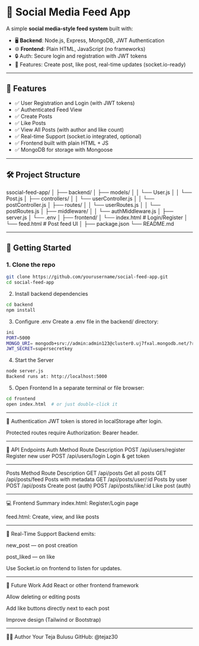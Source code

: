 # 📰 Social Media Feed App

A simple **social media-style feed system** built with:

- 🖥️ **Backend**: Node.js, Express, MongoDB, JWT Authentication  
- 🌐 **Frontend**: Plain HTML, JavaScript (no frameworks)  
- 🔒 Auth: Secure login and registration with JWT tokens  
- 💬 Features: Create post, like post, real-time updates (socket.io-ready)  

---

## 📂 Features

- ✅ User Registration and Login (with JWT tokens)  
- ✅ Authenticated Feed View  
- ✅ Create Posts  
- ✅ Like Posts  
- ✅ View All Posts (with author and like count)  
- ✅ Real-time Support (socket.io integrated, optional)  
- ✅ Frontend built with plain HTML + JS  
- ✅ MongoDB for storage with Mongoose  

---

## 🛠️ Project Structure

ssocial-feed-app/
│
├── backend/
│   ├── models/
│   │   └── User.js
│   │   └── Post.js
│   ├── controllers/
│   │   └── userController.js
│   │   └── postController.js
│   ├── routes/
│   │   └── userRoutes.js
│   │   └── postRoutes.js
│   ├── middleware/
│   │   └── authMiddleware.js
│   ├── server.js
│   └── .env
│
├── frontend/
│   └── index.html         # Login/Register
│   └── feed.html          # Post feed UI
│
├── package.json
└── README.md

---

## 🚀 Getting Started

### 1. Clone the repo

```bash
git clone https://github.com/yourusername/social-feed-app.git
cd social-feed-app
```
2. Install backend dependencies

```bash
cd backend
npm install
```
3. Configure .env
Create a .env file in the backend/ directory:
```bash
ini
PORT=5000
MONGO_URI= mongodb+srv://admin:admin123@cluster0.uj7fxal.mongodb.net/?retryWrites=true&w=majority&appName=Cluster0
JWT_SECRET=supersecretkey
```


4. Start the Server
```bash
node server.js
Backend runs at: http://localhost:5000
```

5. Open Frontend
In a separate terminal or file browser:

```bash
cd frontend
open index.html  # or just double-click it
```
---
🔐 Authentication
JWT token is stored in localStorage after login.

Protected routes require Authorization: Bearer <token> header.

---

🧪 API Endpoints
Auth
Method	Route	Description
POST	/api/users/register	Register new user
POST	/api/users/login	Login & get token

---
Posts
Method	Route	Description
GET	/api/posts	Get all posts
GET	/api/posts/feed	Posts with metadata
GET	/api/posts/user/:id	Posts by user
POST	/api/posts	Create post (auth)
POST	/api/posts/like/:id	Like post (auth)

---

💻 Frontend Summary
index.html: Register/Login page

feed.html: Create, view, and like posts

---

📡 Real-Time Support
Backend emits:

new_post — on post creation

post_liked — on like

Use Socket.io on frontend to listen for updates.

---

🔧 Future Work
Add React or other frontend framework

Allow deleting or editing posts

Add like buttons directly next to each post

Improve design (Tailwind or Bootstrap)

---

🧑‍💻 Author
Your Teja Bulusu
GitHub: @tejaz30

